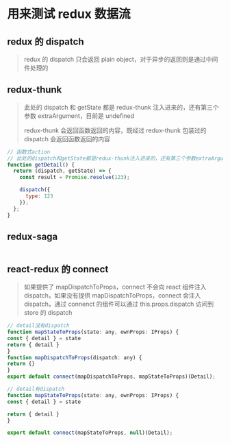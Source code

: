 # 用来测试 redux 数据流

## redux 的 dispatch

> redux 的 dispatch 只会返回 plain object，对于异步的返回则是通过中间件处理的

## redux-thunk

> 此处的 dispatch 和 getState 都是 redux-thunk 注入进来的，还有第三个参数 extraArgument，目前是 undefined
>
> redux-thunk 会返回函数返回的内容，既经过 redux-thunk 包装过的 dispatch 会返回函数返回的内容

```js
// 函数式action
// 此处的dispatch和getState都是redux-thunk注入进来的，还有第三个参数extraArgument，目前是undefined
function getDetail() {
  return (dispatch, getState) => {
    const result = Promise.resolve(123);

    dispatch({
      type: 123
    });
  };
}
```

## redux-saga

```js

```

## react-redux 的 connect

> 如果提供了 mapDispatchToProps，connect 不会向 react 组件注入 dispatch，如果没有提供 mapDispatchToProps，connect 会注入 dispatch，通过 connenct 的组件可以通过 this.props.dispatch 访问到 store 的 dispatch

```js
// detail没有dispatch
function mapStateToProps(state: any, ownProps: IProps) {
const { detail } = state
return { detail }
}
function mapDispatchToProps(dispatch: any) {
return {}
}
export default connect(mapDispatchToProps, mapStateToProps)(Detail);

// detail有dispatch
function mapStateToProps(state: any, ownProps: IProps) {
const { detail } = state

return { detail }
}

export default connect(mapStateToProps, null)(Detail);

```
